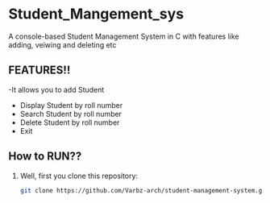 # Student_Mangement_sys
A console-based Student Management System in C with features like adding, veiwing and deleting etc

## FEATURES!!
-It allows you to add Student 
- Display Student by roll number
- Search Student by roll number
- Delete Student by roll number
- Exit

## How to RUN??
1. Well, first you clone this repository:
   ```bash
   git clone https://github.com/Varbz-arch/student-management-system.git
